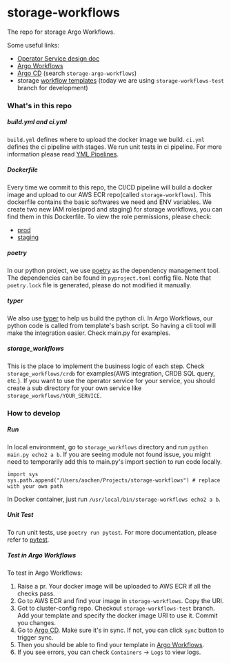# storage-workflows
The repo for storage Argo Workflows.

Some useful links:
 - [Operator Service design doc](https://docs.google.com/document/d/1paeLrixuwF9V_8LLMsiT6d3DpEoPo20lDKp9vNoDEv4/edit#heading=h.kmt9462l4emm)
 - [Argo Workflows](https://argo-workflows.infra-control-plane.doordash.red/workflows/storage-workflows?limit=50)
 - [Argo CD](https://argocd.infra-control-plane.doordash.red/) (search `storage-argo-workflows`)
 - storage [workflow templates](https://github.com/doordash/cluster-config/tree/master/argocd/workflows/storage) (today we are using `storage-workflows-test` branch for development)

### What's in this repo

##### build.yml and ci.yml
`build.yml` defines where to upload the docker image we build. `ci.yml` defines the ci pipeline with stages. We run unit tests in ci pipeline. For more information please read [YML Pipelines](https://doordash.atlassian.net/wiki/spaces/EJ/pages/1040121920/YML+Pipelines).
##### Dockerfile
Every time we commit to this repo, the CI/CD pipeline will build a docker image and upload to our AWS ECR repo(called `storage-workflows`). This dockerfile contains the basic softwares we need and ENV variables. 
We create two new IAM roles(prod and staging) for storage workflows, you can find them in this Dockerfile.
To view the role permissions, please check:
 - [prod](https://github.com/doordash/infrastructure/blob/master/prod/common/storage/iam.tf)
 - [staging](https://github.com/doordash/tf_account_staging/blob/master/services/common/storage/iam.tf)

##### poetry
In our python project, we use [poetry](https://python-poetry.org/) as the dependency management tool. The dependencies can be found in `pyproject.toml` config file. Note that `poetry.lock` file is generated, please do not modified it manually.

##### typer
We also use [typer](https://typer.tiangolo.com/) to help us build the python cli. In Argo Workflows, our python code is called from template's bash script. So having a cli tool will make the integration easier. Check main.py for examples.

##### storage_workflows
This is the place to implement the business logic of each step. Check `storage_workflows/crdb` for examples(AWS integration, CRDB SQL query, etc.). 
If you want to use the operator service for your service, you should create a sub directory for your own service like `storage_workflows/YOUR_SERVICE`.

### How to develop
##### Run
In local environment, go to `storage_workflows` directory and run `python main.py echo2 a b`.
If you are seeing module not found issue, you might need to temporarily add this to main.py's import section to run code locally.
```
import sys
sys.path.append("/Users/aochen/Projects/storage-workflows") # replace with your own path
```

In Docker container, just run `/usr/local/bin/storage-workflows echo2 a b`.
##### Unit Test
To run unit tests, use ```poetry run pytest```.
For more documentation, please refer to [pytest](https://docs.pytest.org/en/7.2.x/).

##### Test in Argo Workflows
To test in Argo Workflows:
1. Raise a pr. Your docker image will be uploaded to AWS ECR if all the checks pass.
2. Go to AWS ECR and find your image in `storage-workflows`. Copy the URI.
3. Got to cluster-config repo. Checkout `storage-workflows-test` branch. Add your template and specify the docker image URI to use it. Commit you changes.
4. Go to [Argo CD](https://argocd.infra-control-plane.doordash.red/). Make sure it's in sync. If not, you can click `sync` button to trigger sync.
5.  Then you should be able to find your template in [Argo Workflows](https://argo-workflows.infra-control-plane.doordash.red/workflows/storage-workflows?limit=50).
6.  If you see errors, you can check `Containers` -> `Logs` to view logs.